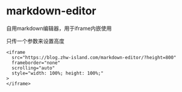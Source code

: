 # markdown-editor
自用markdown编辑器，用于iframe内嵌使用

只传一个参数来设置高度
```
<iframe
  src="https://blog.zhw-island.com/markdown-editor/?height=800"
  frameborder="none"
  scrolling="auto"
  style="width: 100%; height: 100%;"
>
</iframe>
```
